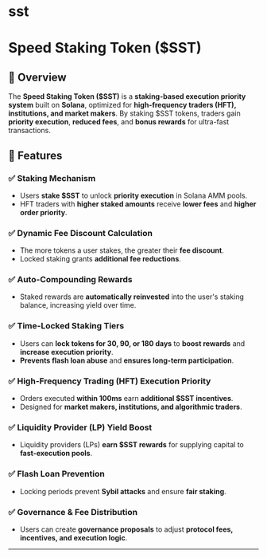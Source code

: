 # sst

# Speed Staking Token ($SST)

## 🚀 Overview

The **Speed Staking Token ($SST)** is a **staking-based execution priority system** built on **Solana**, optimized for **high-frequency traders (HFT), institutions, and market makers**. By staking $SST tokens, traders gain **priority execution**, **reduced fees**, and **bonus rewards** for ultra-fast transactions.

## 📌 Features

### ✅ Staking Mechanism
- Users **stake $SST** to unlock **priority execution** in Solana AMM pools.
- HFT traders with **higher staked amounts** receive **lower fees** and **higher order priority**.

### ✅ Dynamic Fee Discount Calculation
- The more tokens a user stakes, the greater their **fee discount**.
- Locked staking grants **additional fee reductions**.

### ✅ Auto-Compounding Rewards
- Staked rewards are **automatically reinvested** into the user's staking balance, increasing yield over time.

### ✅ Time-Locked Staking Tiers
- Users can **lock tokens for 30, 90, or 180 days** to **boost rewards** and **increase execution priority**.
- **Prevents flash loan abuse** and **ensures long-term participation**.

### ✅ High-Frequency Trading (HFT) Execution Priority
- Orders executed **within 100ms** earn **additional $SST incentives**.
- Designed for **market makers, institutions, and algorithmic traders**.

### ✅ Liquidity Provider (LP) Yield Boost
- Liquidity providers (LPs) **earn $SST rewards** for supplying capital to **fast-execution pools**.

### ✅ Flash Loan Prevention
- Locking periods prevent **Sybil attacks** and ensure **fair staking**.

### ✅ Governance & Fee Distribution
- Users can create **governance proposals** to adjust **protocol fees, incentives, and execution logic**.

---
